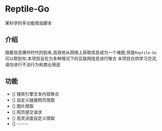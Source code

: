 # Reptile-Go
某科学的多功能爬虫脚本

## 介绍
随着信息爆炸时代的到来,高效地从网络上获取信息成为一个难题,但是`Reptile-Go`可以帮到你,本项目旨在为多种情况下的互联网信息进行聚合
本项目仅供学习交流,请勿进行不法行为和商业用途

## 功能
- [] 搜索引擎文本内容聚合
- [] 自定义链接网页爬取
- [] 图片爬取
- [] 网页提交请求
- [] 高灵活度自定义爬取
- [] ------